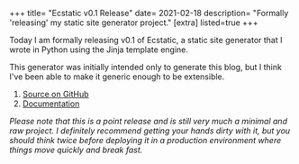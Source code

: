 +++
title= "Ecstatic v0.1 Release"
date= 2021-02-18
description= "Formally 'releasing' my static site generator project."
[extra]
listed=true
+++

Today I am formally releasing v0.1 of Ecstatic, a static site generator that I wrote in Python using the Jinja template engine.

This generator was initially intended only to generate this blog, but I think I've been able to make it generic enough to be extensible.

1. [Source on GitHub](https://github.com/RonitRay/ecstatic/)
2. [Documentation](/ecstatic-documentation)

*Please note that this is a point release and is still very much a minimal and raw project. I definitely recommend getting your hands dirty with it, but you should think twice before deploying it in a production environment where things move quickly and break fast.*
